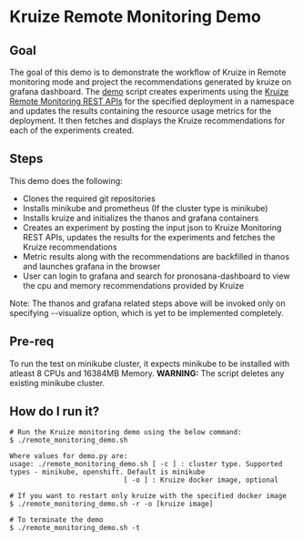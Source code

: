 # Kruize Remote Monitoring Demo

## Goal
The goal of this demo is to demonstrate the workflow of Kruize in Remote monitoring mode and project the recommendations generated by kruize on grafana dashboard. The [demo](./demo.py)  script creates experiments using the [Kruize Remote Monitoring REST APIs](https://github.com/kruize/autotune/tree/mvp_demo/design/MonitoringModeAPI.md) for the specified deployment in a namespace and updates the results containing the resource usage metrics for the deployment. It then fetches and displays the Kruize recommendations for each of the experiments created.

## Steps
This demo does the following:
- Clones the required git repositories
- Installs minikube and prometheus (If the cluster type is minikube)
- Installs kruize and initializes the thanos and grafana containers
- Creates an experiment by posting the input json to Kruize Monitoring REST APIs, updates the results for the experiments and fetches the Kruize recommendations
- Metric results along with the recommendations are backfilled in thanos and launches grafana in the browser
- User can login to grafana and search for pronosana-dashboard to view the cpu and memory recommendations provided by Kruize

Note: The thanos and grafana related steps above will be invoked only on specifying --visualize option, which is yet to be implemented completely.

## Pre-req
To run the test on minikube cluster, it expects minikube to be installed with atleast 8 CPUs and 16384MB Memory.
**WARNING:** The script deletes any existing minikube cluster.

## How do I run it?

```
# Run the Kruize monitoring demo using the below command:
$ ./remote_monitoring_demo.sh

Where values for demo.py are:
usage: ./remote_monitoring_demo.sh [ -c ] : cluster type. Supported types - minikube, openshift. Default is minikube
                            [ -o ] : Kruize docker image, optional
                            
# If you want to restart only kruize with the specified docker image
$ ./remote_monitoring_demo.sh -r -o [kruize image]

# To terminate the demo
$ ./remote_monitoring_demo.sh -t

